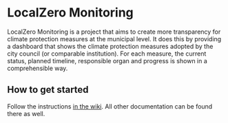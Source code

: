 # LocalZero Monitoring

LocalZero Monitoring is a project that aims to create more transparency for climate protection measures at the municipal level.
It does this by providing a dashboard that shows the climate protection measures adopted by the city council (or comparable institution).
For each measure, the current status, planned timeline, responsible organ and progress is shown in a comprehensible way.

## How to get started
Follow the instructions [in the wiki](https://github.com/GermanZero-de/klimaschutzmonitor/wiki/How-to-get-started).
All other documentation can be found there as well.
